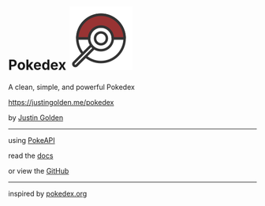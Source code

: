 # Pokedex <img src="logo.svg">

A clean, simple, and powerful Pokedex

https://justingolden.me/pokedex

by [Justin Golden](https://justingolden.me)

<hr>

using [PokeAPI](https://pokeapi.co)

read the [docs](https://pokeapi.co/docs/v2.html)

or view the [GitHub](https://github.com/PokeAPI/pokeapi)

<hr>

inspired by [pokedex.org](https://pokedex.org)